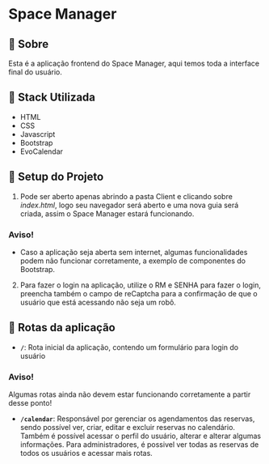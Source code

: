 # Space Manager

## 📖 Sobre
Esta é a aplicação frontend do Space Manager, aqui temos toda a interface final do usuário.

## 🚀 Stack Utilizada
- HTML
- CSS
- Javascript
- Bootstrap
- EvoCalendar

## 🚀 Setup do Projeto

1. Pode ser aberto apenas abrindo a pasta Client e clicando sobre *index.html*, logo seu navegador será aberto e uma nova guia será criada, assim o Space Manager estará funcionando.

### Aviso!
- Caso a aplicação seja aberta sem internet, algumas funcionalidades podem não funcionar corretamente, a exemplo de componentes do Bootstrap.

2. Para fazer o login na aplicação, utilize o RM e SENHA para fazer o login, preencha também o campo de reCaptcha para a confirmação de que o usuário que está acessando não seja um robô.

## 🌳 Rotas da aplicação

- **`/`**: Rota inicial da aplicação, contendo um formulário para login do usuário

### Aviso!
Algumas rotas ainda não devem estar funcionando corretamente a partir desse ponto!

- **`/calendar`**: Responsável por gerenciar os agendamentos das reservas, sendo possível ver, criar, editar e excluir reservas no calendário. Também é possível acessar o perfil do usuário, alterar e alterar algumas informações. Para administradores, é possivel ver todas as reservas de todos os usuários e acessar mais rotas.